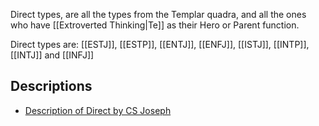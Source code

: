 Direct types, are all the types from the Templar quadra, and all the ones who have [[Extroverted Thinking|Te]] as their Hero or Parent function.

Direct types are: [[ESTJ]], [[ESTP]], [[ENTJ]], [[ENFJ]], [[ISTJ]], [[INTP]], [[INTJ]] and [[INFJ]]

## Descriptions

- [Description of Direct by CS Joseph](https://youtu.be/I8fSV_9zjms?si=HWtKi4ZPF8rSBR9B)